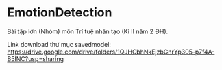 # EmotionDetection

Bài tập lớn (Nhóm) môn Trí tuệ nhân tạo (Kì II năm 2 ĐH).


Link download thư mục savedmodel: https://drive.google.com/drive/folders/1QJHCbhNkEjzbGnrYp305-p7f4A-B5INC?usp=sharing
